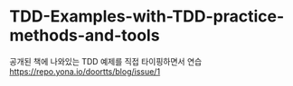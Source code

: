 # TDD-Examples-with-TDD-practice-methods-and-tools
공개된 책에 나와있는 TDD 예제를 직접 타이핑하면서 연습
https://repo.yona.io/doortts/blog/issue/1

